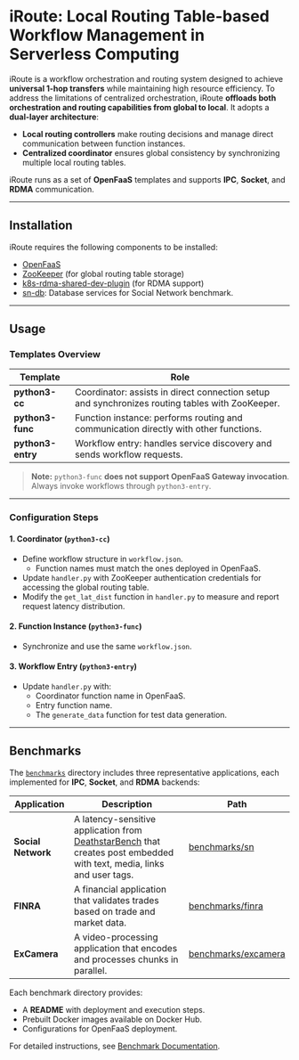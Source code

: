# iRoute: Local Routing Table-based Workflow Management in Serverless Computing

iRoute is a workflow orchestration and routing system designed to achieve **universal 1-hop transfers** while maintaining high resource efficiency. To address the limitations of centralized orchestration, iRoute **offloads both orchestration and routing capabilities from global to local**. It adopts a **dual-layer architecture**:

- **Local routing controllers** make routing decisions and manage direct communication between function instances.
- **Centralized coordinator** ensures global consistency by synchronizing multiple local routing tables.

iRoute runs as a set of **OpenFaaS** templates and supports **IPC**, **Socket**, and **RDMA** communication.

---

## Installation

iRoute requires the following components to be installed:

- [OpenFaaS](deploy/OpenFaaS/README.md)
- [ZooKeeper](deploy/ZooKeeper/README.md) (for global routing table storage)
- [k8s-rdma-shared-dev-plugin](deploy/k8s-rdma-shared-dev-plugin/README.md) (for RDMA support)
- [sn-db](deploy/sn-db/README.md): Database services for Social Network benchmark.

---

## Usage

### Templates Overview

| Template           | Role                                                                                      |
|--------------------|-------------------------------------------------------------------------------------------|
| **python3-cc**     | Coordinator: assists in direct connection setup and synchronizes routing tables with ZooKeeper. |
| **python3-func**   | Function instance: performs routing and communication directly with other functions.      |
| **python3-entry**  | Workflow entry: handles service discovery and sends workflow requests.                    |

> **Note:** `python3-func` **does not support OpenFaaS Gateway invocation**. Always invoke workflows through `python3-entry`.

---

### Configuration Steps

#### 1. Coordinator (`python3-cc`)
- Define workflow structure in `workflow.json`.  
  - Function names must match the ones deployed in OpenFaaS.
- Update `handler.py` with ZooKeeper authentication credentials for accessing the global routing table.
- Modify the `get_lat_dist` function in `handler.py` to measure and report request latency distribution.

#### 2. Function Instance (`python3-func`)
- Synchronize and use the same `workflow.json`.

#### 3. Workflow Entry (`python3-entry`)
- Update `handler.py` with:
  - Coordinator function name in OpenFaaS.
  - Entry function name.
  - The `generate_data` function for test data generation.

---

## Benchmarks

The [`benchmarks`](benchmarks/) directory includes three representative applications, each implemented for **IPC**, **Socket**, and **RDMA** backends:

| Application                            | Description                                   | Path                                                      |
|---------------------------------------|-----------------------------------------------|-----------------------------------------------------------|
| **Social Network**                    | A latency-sensitive application from [DeathstarBench](https://github.com/delimitrou/DeathStarBench/tree/master/socialNetwork) that creates post embedded with text, media, links and user tags. | [benchmarks/sn](benchmarks/sn/)     |
| **FINRA**                             | A financial application that validates trades based on trade and market data.                    | [benchmarks/finra](benchmarks/finra/)                       |
| **ExCamera**                          | A video-processing application that encodes and processes chunks in parallel.                   | [benchmarks/excamera](benchmarks/excamera/)                 |

Each benchmark directory provides:

- A **README** with deployment and execution steps.
- Prebuilt Docker images available on Docker Hub.
- Configurations for OpenFaaS deployment.

For detailed instructions, see [Benchmark Documentation](benchmarks/).


